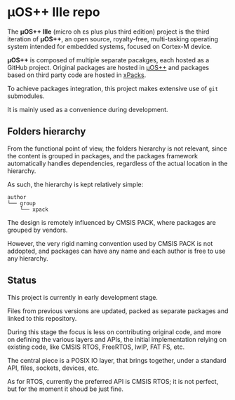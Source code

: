 # µOS++ IIIe repo

The **µOS++ IIIe** (micro oh ɛs plus plus third edition) project is the 
third iteration of **µOS++**, an open source, royalty-free, multi-tasking 
operating system intended for embedded systems, focused on Cortex-M device.

**µOS++** is composed of multiple separate pacakges, each hosted as a 
GitHub project. Original packages are hosted in 
[µOS++](https://github.com/micro-os-plus) and packages based on 
third party code are hosted in [xPacks](https://github.com/xpacks).

To achieve packages integration, this project makes extensive use 
of `git` submodules.

It is mainly used as a convenience during development.

## Folders hierarchy

From the functional point of view, the folders hierarchy is not relevant, since
the content is grouped in packages, and the packages framework automatically
handles dependencies, regardless of the actual location in the hierarchy.

As such, the hierarchy is kept relatively simple:

```
author
└── group
    └── xpack
```

The design is remotely influenced by CMSIS PACK, where packages are 
grouped by vendors.

However, the very rigid naming convention used by CMSIS PACK is not addopted, 
and packages can have any name and each author is free to use any hierarchy.

## Status

This project is currently in early development stage.

Files from previous versions are updated, packed as separate packages and 
linked to this repository.

During this stage the focus is less on contributing original code, and more on 
defining the various layers and APIs, the initial implementation relying on
existing code, like CMSIS RTOS, FreeRTOS, lwIP, FAT FS, etc.

The central piece is a POSIX IO layer, that brings together, under a 
standard API, files, sockets, devices, etc.

As for RTOS, currently the preferred API is CMSIS RTOS; it is not perfect, but 
for the moment it shoud be just fine.

